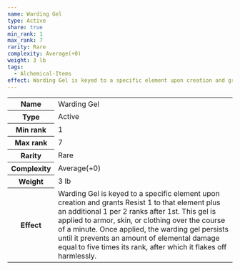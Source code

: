```yaml
---
name: Warding Gel
type: Active
share: true
min_rank: 1
max_rank: 7
rarity: Rare
complexity: Average(+0)
weight: 3 lb
tags:
  - Alchemical-Items
effect: Warding Gel is keyed to a specific element upon creation and grants Resist 1 to that element plus an additional 1 per 2 ranks after 1st. This gel is applied to armor, skin, or clothing over the course of a minute. Once applied, the warding gel persists until it prevents an amount of elemental damage equal to five times its rank, after which it flakes off harmlessly.
---
```


<p><span style="overflow-x: auto;"><table><tbody><tr><th>Name</th><td>Warding Gel</td></tr><tr><th>Type</th><td>Active</td></tr><tr><th>Min rank</th><td>1</td></tr><tr><th>Max rank</th><td>7</td></tr><tr><th>Rarity</th><td>Rare</td></tr><tr><th>Complexity</th><td>Average(+0)</td></tr><tr><th>Weight</th><td>3 lb</td></tr><tr><th>Effect</th><td>Warding Gel is keyed to a specific element upon creation and grants Resist 1 to that element plus an additional 1 per 2 ranks after 1st. This gel is applied to armor, skin, or clothing over the course of a minute. Once applied, the warding gel persists until it prevents an amount of elemental damage equal to five times its rank, after which it flakes off harmlessly.</td></tr></tbody></table></span></p>